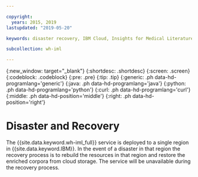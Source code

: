 ```yaml
---

copyright:
  years: 2015, 2019
lastupdated: "2019-05-20"

keywords: disaster recovery, IBM Cloud, Insights for Medical Literature

subcollection: wh-iml

---
```

{:new_window: target="_blank"}
{:shortdesc: .shortdesc}
{:screen: .screen}
{:codeblock: .codeblock}
{:pre: .pre}
{:tip: .tip}
{:generic: .ph data-hd-programlang='generic'}
{:java: .ph data-hd-programlang='java'}
{:python: .ph data-hd-programlang='python'}
{:curl: .ph data-hd-programlang='curl'}
{:middle: .ph data-hd-position='middle'}
{:right: .ph data-hd-position='right'}

# Disaster and Recovery
The {{site.data.keyword.wh-iml_full}} service is deployed to a single region in {{site.data.keyword.IBM}}.  In the event of a disaster in that region the recovery process is to rebuild the resources in that region and restore the enriched corpora from cloud storage.  The service will be unavailable during the recovery process.
